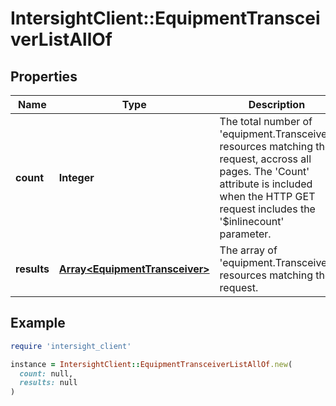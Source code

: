 # IntersightClient::EquipmentTransceiverListAllOf

## Properties

| Name | Type | Description | Notes |
| ---- | ---- | ----------- | ----- |
| **count** | **Integer** | The total number of &#39;equipment.Transceiver&#39; resources matching the request, accross all pages. The &#39;Count&#39; attribute is included when the HTTP GET request includes the &#39;$inlinecount&#39; parameter. | [optional] |
| **results** | [**Array&lt;EquipmentTransceiver&gt;**](EquipmentTransceiver.md) | The array of &#39;equipment.Transceiver&#39; resources matching the request. | [optional] |

## Example

```ruby
require 'intersight_client'

instance = IntersightClient::EquipmentTransceiverListAllOf.new(
  count: null,
  results: null
)
```

